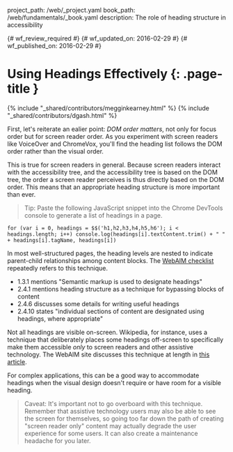 project_path: /web/_project.yaml
book_path: /web/fundamentals/_book.yaml
description: The role of heading structure in accessibility

{# wf_review_required #}
{# wf_updated_on: 2016-02-29 #}
{# wf_published_on: 2016-02-29 #}

# Using Headings Effectively {: .page-title }

{% include "_shared/contributors/megginkearney.html" %}
{% include "_shared/contributors/dgash.html" %}



First, let's reiterate an ealier point: *DOM order matters*, not only for focus order but for screen reader order. As you experiment with screen readers like VoiceOver and ChromeVox, you'll find the heading list follows the DOM order rather than the visual order. 

This is true for screen readers in general. Because screen readers interact with the accessibility tree, and the accessibility tree is based on the DOM tree, the order a screen reader perceives is thus directly based on the DOM order. This means that an appropriate heading structure is more important than ever.

>Tip: Paste the following JavaScript snippet into the Chrome DevTools console to generate a list of headings in a page.

`for (var i = 0, headings = $$('h1,h2,h3,h4,h5,h6'); i < headings.length; i++) console.log(headings[i].textContent.trim() + " " + headings[i].tagName, headings[i])`

In most well-structured pages, the heading levels are nested to indicate parent-child relationships among content blocks. The <a href="http://webaim.org/standards/wcag/checklist" target="_blank">WebAIM checklist</a> repeatedly refers to this technique.

 - 1.3.1 mentions "Semantic markup is used to designate headings"
 - 2.4.1 mentions heading structure as a technique for bypassing blocks of content
 - 2.4.6 discusses some details for writing useful headings
 - 2.4.10 states "individual sections of content are designated using headings, where appropriate"

Not all headings are visible on-screen. Wikipedia, for instance, uses a technique that deliberately places some headings off-screen to specifically make them accessible *only* to screen readers and other assistive technology. The WebAIM site discusses this technique at length in <a href="http://webaim.org/techniques/css/invisiblecontent/" target="_blank">this article</a>.

For complex applications, this can be a good way to accommodate headings when the visual design doesn't require or have room for a visible heading. 

>Caveat: It's important not to go overboard with this technique. Remember that assistive technology users may also be able to see the screen for themselves, so going too far down the path of creating "screen reader only" content may actually degrade the user experience for some users. It can also create a maintenance headache for you later.
